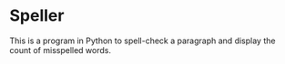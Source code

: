 # Speller

This is a program in Python to spell-check a paragraph and display the count of misspelled words.
